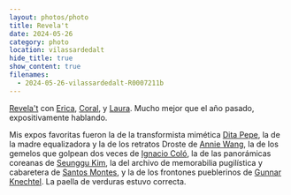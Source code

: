 ```yaml
---
layout: photos/photo
title: Revela't
date: 2024-05-26
category: photo
location: vilassardedalt
hide_title: true
show_content: true
filenames:
  - 2024-05-26-vilassardedalt-R0007211b
---
```

[Revela't](https://revela-t.cat) con [Erica](https://www.ericafustero.com),
[Coral](https://www.instagram.com/somethingsburning/), y
[Laura](https://www.laurameseguer.com). Mucho mejor que el año pasado,
expositivamente hablando.  

Mis expos favoritas fueron la de la transformista mimética [Dita
Pepe](https://ditapepe.cz), la de la madre equalizadora y la de los retratos
Droste de [Annie Wang](https://artanniewang.weebly.com), la de los gemelos que
golpean dos veces de [Ignacio Coló](https://www.instagram.com/ignaciocolo), la
de las panorámicas coreanas de [Seunggu Kim](https://www.seunggukim.com), la
del archivo de memorabilia pugilística y cabaretera de [Santos
Montes](https://revela-t.cat/en/coleccion-santos-montes-eng), y la de los
frontones pueblerinos de [Gunnar Knechtel](https://gunnarknechtel.com). La
paella de verduras estuvo correcta.

